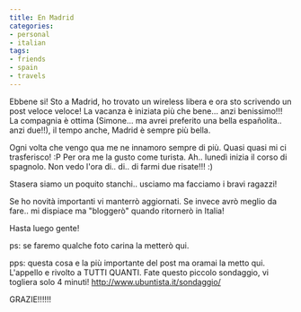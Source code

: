 ```yaml
---
title: En Madrid
categories:
- personal
- italian
tags:
- friends
- spain
- travels
---
```

Ebbene si! Sto a Madrid, ho trovato un wireless libera e ora sto scrivendo un
post veloce veloce! La vacanza è iniziata più che bene... anzi benissimo!!! La
compagnia è ottima (Simone... ma avrei preferito una bella españolita.. anzi
due!!), il tempo anche, Madrid è sempre più bella.

Ogni volta che vengo qua me ne innamoro sempre di più. Quasi quasi mi ci
trasferisco! :P Per ora me la gusto come turista. Ah.. lunedì inizia il corso
di spagnolo. Non vedo l'ora di.. di.. di farmi due risate!!! :)

Stasera siamo un poquito stanchi.. usciamo ma facciamo i bravi ragazzi!

Se ho novità importanti vi manterrò aggiornati. Se invece avrò meglio da
fare.. mi dispiace ma "bloggerò" quando ritornerò in Italia!

Hasta luego gente!

ps: se faremo qualche foto carina la metterò qui.

pps: questa cosa e la più importante del post ma oramai la metto qui.
L'appello e rivolto a TUTTI QUANTI. Fate questo piccolo sondaggio, vi togliera
solo 4 minuti!
<http://www.ubuntista.it/sondaggio/>

GRAZIE!!!!!!

